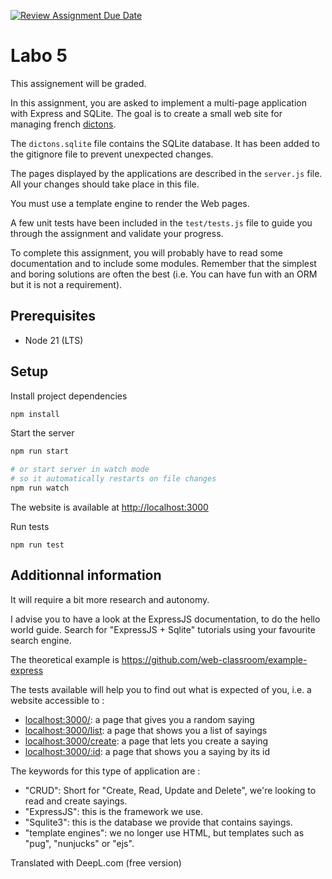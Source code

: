 [![Review Assignment Due Date](https://classroom.github.com/assets/deadline-readme-button-24ddc0f5d75046c5622901739e7c5dd533143b0c8e959d652212380cedb1ea36.svg)](https://classroom.github.com/a/oYs0nMpO)
# Labo 5

This assignement will be graded.

In this assignment, you are asked to implement a multi-page application with
Express and SQLite. The goal is to create a small web site for managing french
[dictons](https://fr.wiktionary.org/wiki/Annexe:Liste_de_proverbes_fran%C3%A7ais).

The `dictons.sqlite` file contains the SQLite database. It has been added to the
gitignore file to prevent unexpected changes.

The pages displayed by the applications are described in the `server.js` file.
All your changes should take place in this file.

You must use a template engine to render the Web pages.

A few unit tests have been included in the `test/tests.js` file to guide you
through the assignment and validate your progress.

To complete this assignment, you will probably have to read some documentation
and to include some modules. Remember that the simplest and boring solutions are
often the best (i.e. You can have fun with an ORM but it is not a requirement).

## Prerequisites

- Node 21 (LTS)

## Setup

Install project dependencies

```sh
npm install
```

Start the server

```sh
npm run start

# or start server in watch mode
# so it automatically restarts on file changes
npm run watch
```

The website is available at [http://localhost:3000](http://localhost:3000)

Run tests

```
npm run test
```

## Additionnal information

It will require a bit more research and autonomy.

I advise you to have a look at the ExpressJS documentation, to do the hello
world guide. Search for "ExpressJS + Sqlite" tutorials using your favourite
search engine.

The theoretical example is https://github.com/web-classroom/example-express

The tests available will help you to find out what is expected of you, i.e. a
website accessible to :

- [localhost:3000/](localhost:3000/): a page that gives you a random saying
- [localhost:3000/list](localhost:3000/list): a page that shows you a list of
  sayings
- [localhost:3000/create](localhost:3000/create): a page that lets you create a
  saying
- [localhost:3000/:id](localhost:3000/:id): a page that shows you a saying by
  its id

The keywords for this type of application are :

- "CRUD": Short for "Create, Read, Update and Delete", we're looking to read and
  create sayings.
- "ExpressJS": this is the framework we use.
- "Squlite3": this is the database we provide that contains sayings.
- "template engines": we no longer use HTML, but templates such as "pug",
  "nunjucks" or "ejs".

Translated with DeepL.com (free version)

